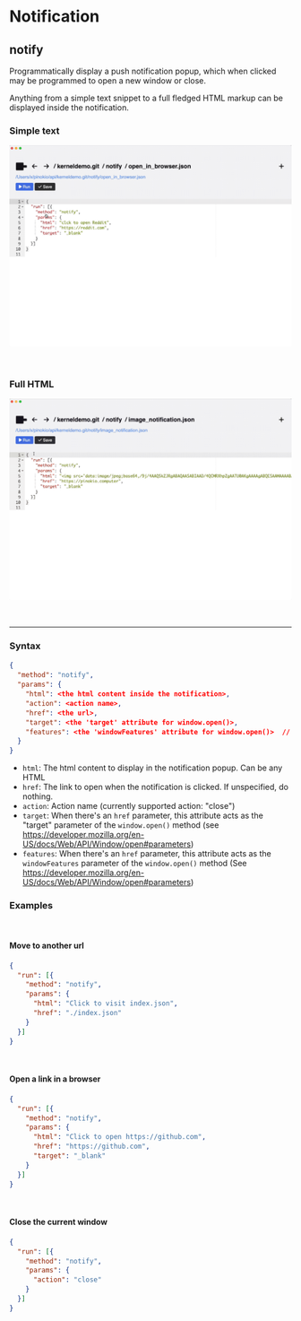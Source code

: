 # Notification

## notify

Programmatically display a push notification popup, which when clicked may be programmed to open a new window or close.

Anything from a simple text snippet to a full fledged HTML markup can be displayed inside the notification.

### Simple text

![textnotify.gif](textnotify.gif)

<br>

### Full HTML

![htmlnotify.gif](htmlnotify.gif)

<br>

---


### Syntax

```json
{
  "method": "notify",
  "params": {
    "html": <the html content inside the notification>,
    "action": <action name>,
    "href": <the url>,
    "target": <the 'target' attribute for window.open()>,
    "features": <the 'windowFeatures' attribute for window.open()>  // "app" opens the page in pinokio,
  }
}
```

- `html`: The html content to display in the notification popup. Can be any HTML
- `href`: The link to open when the notification is clicked. If unspecified, do nothing.
- `action`: Action name (currently supported action: "close")
- `target`: When there's an `href` parameter, this attribute acts as the "target" parameter of the `window.open()` method (see https://developer.mozilla.org/en-US/docs/Web/API/Window/open#parameters)
- `features`: When there's an `href` parameter, this attribute acts as the `windowFeatures` parameter of the `window.open()` method (See https://developer.mozilla.org/en-US/docs/Web/API/Window/open#parameters)

### Examples

<br>

#### Move to another url

```json
{
  "run": [{
    "method": "notify",
    "params": {
      "html": "Click to visit index.json",
      "href": "./index.json"
    }
  }]
}
```

<br>

#### Open a link in a browser

```json
{
  "run": [{
    "method": "notify",
    "params": {
      "html": "Click to open https://github.com",
      "href": "https://github.com",
      "target": "_blank"
    }
  }]
}
```

<br>

#### Close the current window

```json
{
  "run": [{
    "method": "notify",
    "params": {
      "action": "close"
    }
  }]
}
```
